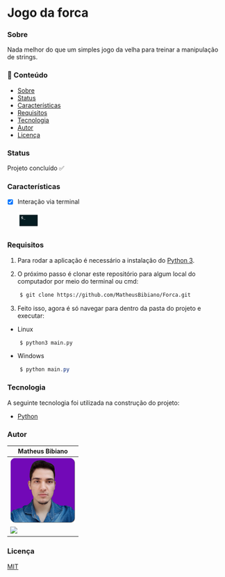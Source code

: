 # Jogo da forca

### Sobre

Nada melhor do que um simples jogo da velha para treinar a manipulação de strings.


### 📌 Conteúdo

* [Sobre](#sobre)
* [Status](#status)
* [Características](#características)
* [Requisitos](#requisitos)
* [Tecnologia](#tecnologia)
* [Autor](#autor)
* [Licença](#licença)

### Status

Projeto concluído ✅

### Características

- [x] Interação via terminal
    
    <img src="assets/terminal.svg" width="50" height="40">


### Requisitos

1. Para rodar a aplicação é necessário a instalação do [Python 3](https://www.python.org/downloads/).

2. O próximo passo é clonar este repositório para algum local do computador
por meio do terminal ou cmd:

```bash
    $ git clone https://github.com/MatheusBibiano/Forca.git
```

3. Feito isso, agora é só navegar para dentro da pasta do projeto e executar:

* Linux
```bash
    $ python3 main.py
```

* Windows
```powershell
    $ python main.py
```

### Tecnologia

A seguinte tecnologia foi utilizada na construção do projeto:

- [Python](https://www.python.org/)

### Autor

| Matheus Bibiano                                       |
|-------------------------------------------------------|
| <img src="assets/author.png" width="150" height="150">|
| [<img src="https://img.shields.io/badge/linkedin-%230077B5.svg?&style=for-the-badge&logo=linkedin&logoColor=white" />](https://www.linkedin.com/in/matheus-bibiano-alves)|

### Licença

[MIT](https://choosealicense.com/licenses/mit/)
